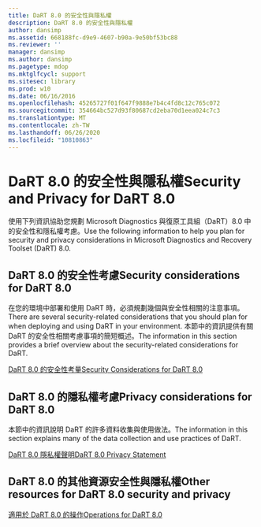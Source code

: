 ```yaml
---
title: DaRT 8.0 的安全性與隱私權
description: DaRT 8.0 的安全性與隱私權
author: dansimp
ms.assetid: 668188fc-d9e9-4607-b90a-9e50bf53bc88
ms.reviewer: ''
manager: dansimp
ms.author: dansimp
ms.pagetype: mdop
ms.mktglfcycl: support
ms.sitesec: library
ms.prod: w10
ms.date: 06/16/2016
ms.openlocfilehash: 45265727f01f647f9888e7b4c4fd8c12c765c072
ms.sourcegitcommit: 354664bc527d93f80687cd2eba70d1eea024c7c3
ms.translationtype: MT
ms.contentlocale: zh-TW
ms.lasthandoff: 06/26/2020
ms.locfileid: "10810863"
---
```

# <span data-ttu-id="c2e1e-103">DaRT 8.0 的安全性與隱私權</span><span class="sxs-lookup"><span data-stu-id="c2e1e-103">Security and Privacy for DaRT 8.0</span></span>


<span data-ttu-id="c2e1e-104">使用下列資訊協助您規劃 Microsoft Diagnostics 與復原工具組（DaRT）8.0 中的安全性和隱私權考慮。</span><span class="sxs-lookup"><span data-stu-id="c2e1e-104">Use the following information to help you plan for security and privacy considerations in Microsoft Diagnostics and Recovery Toolset (DaRT) 8.0.</span></span>

## <span data-ttu-id="c2e1e-105">DaRT 8.0 的安全性考慮</span><span class="sxs-lookup"><span data-stu-id="c2e1e-105">Security considerations for DaRT 8.0</span></span>


<span data-ttu-id="c2e1e-106">在您的環境中部署和使用 DaRT 時，必須規劃幾個與安全性相關的注意事項。</span><span class="sxs-lookup"><span data-stu-id="c2e1e-106">There are several security-related considerations that you should plan for when deploying and using DaRT in your environment.</span></span> <span data-ttu-id="c2e1e-107">本節中的資訊提供有關 DaRT 的安全性相關考慮事項的簡短概述。</span><span class="sxs-lookup"><span data-stu-id="c2e1e-107">The information in this section provides a brief overview about the security-related considerations for DaRT.</span></span>

[<span data-ttu-id="c2e1e-108">DaRT 8.0 的安全性考量</span><span class="sxs-lookup"><span data-stu-id="c2e1e-108">Security Considerations for DaRT 8.0</span></span>](security-considerations-for-dart-80--dart-8.md)

## <span data-ttu-id="c2e1e-109">DaRT 8.0 的隱私權考慮</span><span class="sxs-lookup"><span data-stu-id="c2e1e-109">Privacy considerations for DaRT 8.0</span></span>


<span data-ttu-id="c2e1e-110">本節中的資訊說明 DaRT 的許多資料收集與使用做法。</span><span class="sxs-lookup"><span data-stu-id="c2e1e-110">The information in this section explains many of the data collection and use practices of DaRT.</span></span>

[<span data-ttu-id="c2e1e-111">DaRT 8.0 隱私權聲明</span><span class="sxs-lookup"><span data-stu-id="c2e1e-111">DaRT 8.0 Privacy Statement</span></span>](dart-80-privacy-statement-dart-8.md)

## <span data-ttu-id="c2e1e-112">DaRT 8.0 的其他資源安全性與隱私權</span><span class="sxs-lookup"><span data-stu-id="c2e1e-112">Other resources for DaRT 8.0 security and privacy</span></span>


[<span data-ttu-id="c2e1e-113">適用於 DaRT 8.0 的操作</span><span class="sxs-lookup"><span data-stu-id="c2e1e-113">Operations for DaRT 8.0</span></span>](operations-for-dart-80-dart-8.md)

 

 





